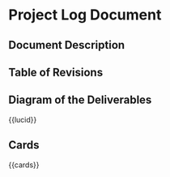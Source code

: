 # Project Log Document

## Document Description

## Table of Revisions

## Diagram of the Deliverables

{{lucid}}


## Cards

{{cards}}